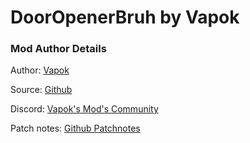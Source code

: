 # DoorOpenerBruh by Vapok


### Mod Author Details

Author: [Vapok](https://github.com/Vapok)

Source: [Github](https://github.com/Vapok/DoorOpenerBruh)

Discord: [Vapok's Mod's Community](https://discord.gg/5YAJkRFBXt)

Patch notes: [Github Patchnotes](https://github.com/Vapok/DoorOpenerBruh/blob/main/PATCHNOTES.md)


